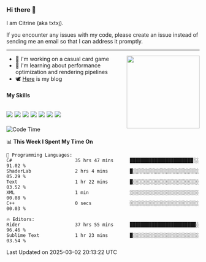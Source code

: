 ### Hi there 👋

I am Citrine (aka txtxj).

If you encounter any issues with my code, please create an issue instead of sending me an email so that I can address it promptly.

---

<img align="right" height="190" src="http://github-profile-summary-cards.vercel.app/api/cards/stats?username=txtxj&theme=vue">

- 🌱 I'm working on a casual card game
- 📖 I'm learning about performance optimization and rendering pipelines
- 🕊️ [Here](https://txtxj.top) is my blog

#### My Skills

![](https://img.shields.io/badge/Unity-000000?logo=unity&logoColor=fff)
![](https://img.shields.io/badge/C%23-239120?logo=csharp&logoColor=fff)
![](https://img.shields.io/badge/Python-3e74a2?logo=python&logoColor=fff)
![](https://img.shields.io/badge/C++-65318e?logo=cplusplus&logoColor=fff)
![](https://img.shields.io/badge/Vue-4FC08D?logo=vuedotjs&logoColor=fff)
![](https://img.shields.io/badge/Blender-f5792a?logo=blender&logoColor=fff)
![](https://img.shields.io/badge/MS%20SQL-cc2927?logo=microsoftsqlserver&logoColor=fff)
---

<!--START_SECTION:waka-->
![Code Time](http://img.shields.io/badge/Code%20Time-2%2C568%20hrs%2026%20mins-blue)

📊 **This Week I Spent My Time On** 

```text
💬 Programming Languages: 
C#                       35 hrs 47 mins      ███████████████████████░░   91.02 % 
ShaderLab                2 hrs 4 mins        █░░░░░░░░░░░░░░░░░░░░░░░░   05.29 % 
Text                     1 hr 22 mins        █░░░░░░░░░░░░░░░░░░░░░░░░   03.52 % 
XML                      1 min               ░░░░░░░░░░░░░░░░░░░░░░░░░   00.08 % 
C++                      0 secs              ░░░░░░░░░░░░░░░░░░░░░░░░░   00.03 % 

🔥 Editors: 
Rider                    37 hrs 55 mins      ████████████████████████░   96.46 % 
Sublime Text             1 hr 23 mins        █░░░░░░░░░░░░░░░░░░░░░░░░   03.54 % 
```


 Last Updated on 2025-03-02 20:13:22 UTC
<!--END_SECTION:waka-->
